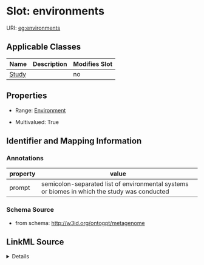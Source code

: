 

# Slot: environments

URI: [eg:environments](http://w3id.org/ontogpt/environmental-metagenome/environments)



<!-- no inheritance hierarchy -->





## Applicable Classes

| Name | Description | Modifies Slot |
| --- | --- | --- |
| [Study](Study.md) |  |  no  |







## Properties

* Range: [Environment](Environment.md)

* Multivalued: True





## Identifier and Mapping Information





### Annotations

| property | value |
| --- | --- |
| prompt | semicolon-separated list of environmental systems or biomes in which the study was conducted |



### Schema Source


* from schema: http://w3id.org/ontogpt/metagenome




## LinkML Source

<details>
```yaml
name: environments
annotations:
  prompt:
    tag: prompt
    value: semicolon-separated list of environmental systems or biomes in which the
      study was conducted
from_schema: http://w3id.org/ontogpt/metagenome
rank: 1000
multivalued: true
alias: environments
owner: Study
domain_of:
- Study
range: Environment

```
</details>